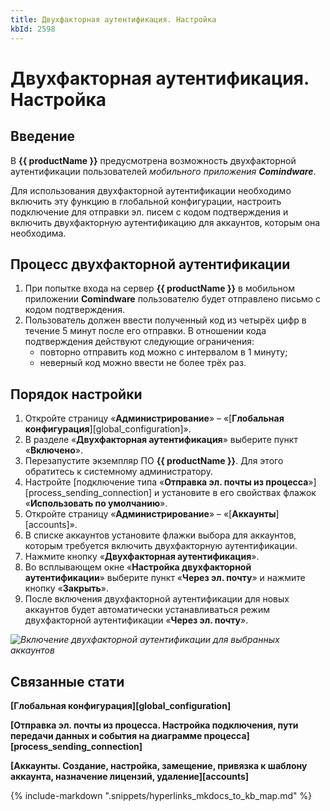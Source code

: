 ```yaml
---
title: Двухфакторная аутентификация. Настройка
kbId: 2598
---
```


# Двухфакторная аутентификация. Настройка

## Введение

В **{{ productName }}** предусмотрена возможность двухфакторной аутентификации пользователей *мобильного приложения **Comindware***.

Для использования двухфакторной аутентификации необходимо включить эту функцию в глобальной конфигурации, настроить подключение для отправки эл. писем с кодом подтверждения и включить двухфакторную аутентификацию для аккаунтов, которым она необходима.

## Процесс двухфакторной аутентификации

1. При попытке входа на сервер **{{ productName }}** в мобильном приложении **Comindware** пользователю будет отправлено письмо с кодом подтверждения.
2. Пользователь должен ввести полученный код из четырёх цифр в течение 5 минут после его отправки. В отношении кода подтверждения действуют следующие ограничения:
    - повторно отправить код можно с интервалом в 1 минуту;
    - неверный код можно ввести не более трёх раз.

## Порядок настройки

1. Откройте страницу «**Администрирование**» – «[**Глобальная конфигурация**][global_configuration]».
2. В разделе «**Двухфакторная аутентификация**» выберите пункт «**Включено**».
3. Перезапустите экземпляр ПО **{{ productName }}**. Для этого обратитесь к системному администратору.
4. Настройте [подключение типа «**Отправка эл. почты из процесса**»][process_sending_connection] и установите в его свойствах флажок «**Использовать по умолчанию**».
5. Откройте страницу «**Администрирование**» – «[**Аккаунты**][accounts]».
6. В списке аккаунтов установите флажки выбора для аккаунтов, которым требуется включить двухфакторную аутентификации.
7. Нажмите кнопку «**Двухфакторная аутентификация**».
8. Во всплывающем окне «**Настройка двухфакторной аутентификации**» выберите пункт «**Через эл. почту**» и нажмите кнопку «**Закрыть**».
9. После включения двухфакторной аутентификации для новых аккаунтов будет автоматически устанавливаться режим двухфакторной аутентификации «**Через эл. почту**».  

_![Включение двухфакторной аутентификации для выбранных аккаунтов](https://kb.comindware.ru/assets/img_65faf6d7f089b.png)_

## Связанные стати

**[Глобальная конфигурация][global_configuration]**

**[Отправка эл. почты из процесса. Настройка подключения, пути передачи данных и события на диаграмме процесса][process_sending_connection]**

**[Аккаунты. Создание, настройка, замещение, привязка к шаблону аккаунта, назначение лицензий, удаление][accounts]**



{% include-markdown ".snippets/hyperlinks_mkdocs_to_kb_map.md" %}
